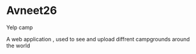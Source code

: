 # Avneet26

Yelp camp

A web application , used to see and upload diffrent campgrounds around the  world 
